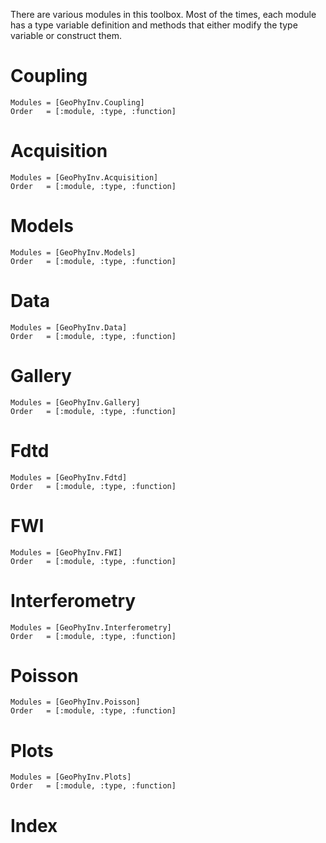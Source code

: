 There are various modules in this toolbox.
Most of the times, each module has 
a type variable definition and methods 
that either modify the type variable or construct them.

# Coupling 
```@autodocs
Modules = [GeoPhyInv.Coupling]
Order   = [:module, :type, :function]
```

# Acquisition
```@autodocs
Modules = [GeoPhyInv.Acquisition]
Order   = [:module, :type, :function]
```

# Models
```@autodocs
Modules = [GeoPhyInv.Models]
Order   = [:module, :type, :function]
```

# Data
```@autodocs
Modules = [GeoPhyInv.Data]
Order   = [:module, :type, :function]
```

# Gallery
```@autodocs
Modules = [GeoPhyInv.Gallery]
Order   = [:module, :type, :function]
```

# Fdtd

```@autodocs
Modules = [GeoPhyInv.Fdtd]
Order   = [:module, :type, :function]
```
 
# FWI

```@autodocs
Modules = [GeoPhyInv.FWI]
Order   = [:module, :type, :function]
```

# Interferometry

```@autodocs
Modules = [GeoPhyInv.Interferometry]
Order   = [:module, :type, :function]
```


# Poisson
```@autodocs
Modules = [GeoPhyInv.Poisson]
Order   = [:module, :type, :function]
```

# Plots
```@autodocs
Modules = [GeoPhyInv.Plots]
Order   = [:module, :type, :function]
```
# Index
 
```@index
```

